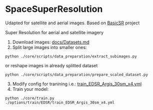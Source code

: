 # SpaceSuperResolution

Udapted for satellite and aerial images. Based on [BasicSR](https://github.com/xinntao/BasicSR) project

Super Resolution for aerial and satellite imagery

1. Download images: [docs/Datasets.md](./docs/Datasets.md)
2. Split large images into smaller ones:
```
python ./core/scripts/data_preparation/extract_subimages.py
```
or reshape images in already splitted dataset 
```
python ./core/scripts/data_preparation/prepare_scaled_dataset.py
```
3. Modify config for tranining i.e.: [train_EDSR_Argis_30sm_x4.yml](./options/train/EDSR/train_EDSR_Argis_30sm_x4.yml)
4. Train your model:
```
python ./core/train.py ./options/train/EDSR/train_EDSR_Argis_30sm_x4.yml
```

